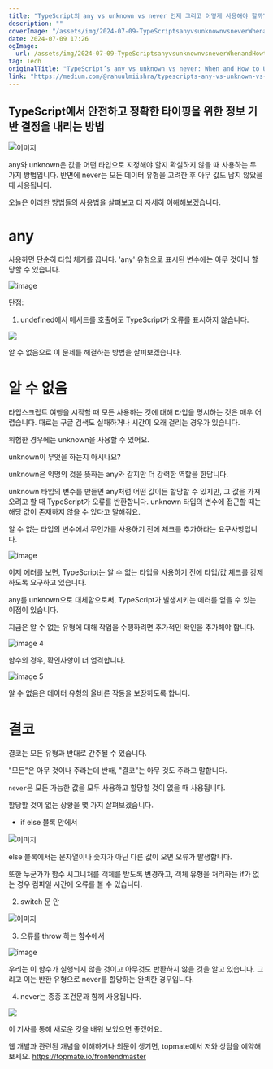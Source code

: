 ```yaml
---
title: "TypeScript의 any vs unknown vs never 언제 그리고 어떻게 사용해야 할까"
description: ""
coverImage: "/assets/img/2024-07-09-TypeScriptsanyvsunknownvsneverWhenandHowtoUseThem_0.png"
date: 2024-07-09 17:26
ogImage:
  url: /assets/img/2024-07-09-TypeScriptsanyvsunknownvsneverWhenandHowtoUseThem_0.png
tag: Tech
originalTitle: "TypeScript’s any vs unknown vs never: When and How to Use Them"
link: "https://medium.com/@rahuulmiishra/typescripts-any-vs-unknown-vs-never-when-and-how-to-use-them-35d81ea57c01"
---
```


## TypeScript에서 안전하고 정확한 타이핑을 위한 정보 기반 결정을 내리는 방법

![이미지](/assets/img/2024-07-09-TypeScriptsanyvsunknownvsneverWhenandHowtoUseThem_0.png)

any와 unknown은 값을 어떤 타입으로 지정해야 할지 확실하지 않을 때 사용하는 두 가지 방법입니다. 반면에 never는 모든 데이터 유형을 고려한 후 아무 값도 남지 않았을 때 사용됩니다.

오늘은 이러한 방법들의 사용법을 살펴보고 더 자세히 이해해보겠습니다.

<div class="content-ad"></div>

# any

사용하면 단순히 타입 체커를 끕니다. 'any' 유형으로 표시된 변수에는 아무 것이나 할당할 수 있습니다.

![image](/assets/img/2024-07-09-TypeScriptsanyvsunknownvsneverWhenandHowtoUseThem_1.png)

단점:

1. undefined에서 메서드를 호출해도 TypeScript가 오류를 표시하지 않습니다.

<div class="content-ad"></div>

<img src="/assets/img/2024-07-09-TypeScriptsanyvsunknownvsneverWhenandHowtoUseThem_2.png" />

알 수 없음으로 이 문제를 해결하는 방법을 살펴보겠습니다.

# 알 수 없음

타입스크립트 여행을 시작할 때 모든 사용하는 것에 대해 타입을 명시하는 것은 매우 어렵습니다. 때로는 구글 검색도 실패하거나 시간이 오래 걸리는 경우가 있습니다.

<div class="content-ad"></div>

위험한 경우에는 unknown을 사용할 수 있어요.

unknown이 무엇을 하는지 아시나요?

unknown은 익명의 것을 뜻하는 any와 같지만 더 강력한 역할을 한답니다.

unknown 타입의 변수를 만들면 any처럼 어떤 값이든 할당할 수 있지만, 그 값을 가져오려고 할 때 TypeScript가 오류를 반환합니다. unknown 타입의 변수에 접근할 때는 해당 값이 존재하지 않을 수 있다고 말해줘요.

<div class="content-ad"></div>

알 수 없는 타입의 변수에서 무언가를 사용하기 전에 체크를 추가하라는 요구사항입니다.

![image](/assets/img/2024-07-09-TypeScriptsanyvsunknownvsneverWhenandHowtoUseThem_3.png)

이제 에러를 보면, TypeScript는 알 수 없는 타입을 사용하기 전에 타입/값 체크를 강제하도록 요구하고 있습니다.

any를 unknown으로 대체함으로써, TypeScript가 발생시키는 에러를 얻을 수 있는 이점이 있습니다.

<div class="content-ad"></div>

지금은 알 수 없는 유형에 대해 작업을 수행하려면 추가적인 확인을 추가해야 합니다.

![image 4](/assets/img/2024-07-09-TypeScriptsanyvsunknownvsneverWhenandHowtoUseThem_4.png)

함수의 경우, 확인사항이 더 엄격합니다.

![image 5](/assets/img/2024-07-09-TypeScriptsanyvsunknownvsneverWhenandHowtoUseThem_5.png)

<div class="content-ad"></div>

알 수 없음은 데이터 유형의 올바른 작동을 보장하도록 합니다.

# 결코

결코는 모든 유형과 반대로 간주될 수 있습니다.

"모든"은 아무 것이나 주라는데 반해, "결코"는 아무 것도 주라고 말합니다.

<div class="content-ad"></div>

`never`은 모든 가능한 값을 모두 사용하고 할당할 것이 없을 때 사용됩니다.

할당할 것이 없는 상황을 몇 가지 살펴보겠습니다.

- if else 블록 안에서

![이미지](/assets/img/2024-07-09-TypeScriptsanyvsunknownvsneverWhenandHowtoUseThem_6.png)

<div class="content-ad"></div>

else 블록에서는 문자열이나 숫자가 아닌 다른 값이 오면 오류가 발생합니다.

또한 누군가가 함수 시그니처를 객체를 받도록 변경하고, 객체 유형을 처리하는 if가 없는 경우 컴파일 시간에 오류를 볼 수 있습니다.

2. switch 문 안

![이미지](/assets/img/2024-07-09-TypeScriptsanyvsunknownvsneverWhenandHowtoUseThem_7.png)

<div class="content-ad"></div>

3. 오류를 throw 하는 함수에서

![image](/assets/img/2024-07-09-TypeScriptsanyvsunknownvsneverWhenandHowtoUseThem_8.png)

우리는 이 함수가 실행되지 않을 것이고 아무것도 반환하지 않을 것을 알고 있습니다. 그리고 이는 반환 유형으로 never를 할당하는 완벽한 경우입니다.

4. never는 종종 조건문과 함께 사용됩니다.

<div class="content-ad"></div>

<img src="/assets/img/2024-07-09-TypeScriptsanyvsunknownvsneverWhenandHowtoUseThem_9.png" />

이 기사를 통해 새로운 것을 배워 보았으면 좋겠어요.

웹 개발과 관련된 개념을 이해하거나 의문이 생기면, topmate에서 저와 상담을 예약해보세요. https://topmate.io/frontendmaster
